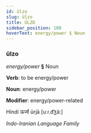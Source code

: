 ```yaml
---
id: ülzo
slug: ülzo
title: ÜLZO
sidebar_position: 100
hoverText: energy/power § Noun
---
```


### ülzo

*energy/power* **§** Noun

**Verb**: to be energy/power

**Noun**: energy/power

**Modifier**: energy/power-related

Hindi ऊर्जा ūrjā [uːɾ.d͡ʒäː]

*Indo-Iranian Language Family*